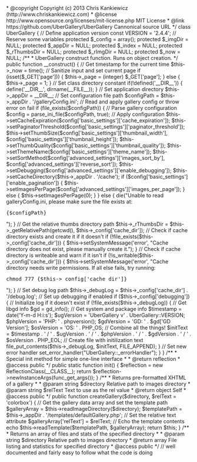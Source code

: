 

<?php

/**
 * UberGallery is an easy to use, simple to manage, web photo gallery written in
 * PHP. UberGallery does not require a database and supports JPEG, GIF and PNG
 * file types. Simply upload your images and UberGallery will automatically
 * generate thumbnails and output standards complaint XHTML markup on the fly.
 *
 * This software is distributed under the MIT License
 * http://www.opensource.org/licenses/mit-license.php
 *
 * More info available at http://www.ubergallery.net
 *
 * @author Chris Kankiewicz <Chris@ChrisKankiewicz.com>
 * @copyright Copyright (c) 2013 Chris Kankiewicz (http://www.chriskankiewicz.com)
 * @license http://www.opensource.org/licenses/mit-license.php MIT License
 * @link https://github.com/UberGallery/UberGallery Cannonical source URL
 */
class UberGallery {

    // Define application version
    const VERSION = '2.4.4';

    // Reserve some variables
    protected $_config     = array();
    protected $_imgDir     = NULL;
    protected $_appDir     = NULL;
    protected $_index      = NULL;
    protected $_rThumbsDir = NULL;
    protected $_rImgDir    = NULL;
    protected $_now        = NULL;


    /**
     * UberGallery construct function. Runs on object creation.
     */
    public function __construct() {

        // Get timestamp for the current time
        $this->_now = time();

        // Sanitize input and set current page
        if (isset($_GET['page'])) {
            $this->_page = (integer) $_GET['page'];
        } else {
            $this->_page = 1;
        }

        // Set class directory constant
        if(!defined('__DIR__')) {
            define('__DIR__', dirname(__FILE__));
        }

        // Set application directory
        $this->_appDir = __DIR__;

        // Set configuration file path
        $configPath = $this->_appDir . '/galleryConfig.ini';

        // Read and apply gallery config or throw error on fail
        if (file_exists($configPath)) {
            // Parse gallery configuration
            $config = parse_ini_file($configPath, true);

            // Apply configuration
            $this->setCacheExpiration($config['basic_settings']['cache_expiration']);
            $this->setPaginatorThreshold($config['basic_settings']['paginator_threshold']);
            $this->setThumbSize($config['basic_settings']['thumbnail_width'], $config['basic_settings']['thumbnail_height']);
            $this->setThumbQuality($config['basic_settings']['thumbnail_quality']);
            $this->setThemeName($config['basic_settings']['theme_name']);
            $this->setSortMethod($config['advanced_settings']['images_sort_by'], $config['advanced_settings']['reverse_sort']);
            $this->setDebugging($config['advanced_settings']['enable_debugging']);
            $this->setCacheDirectory($this->_appDir . '/cache');

            if ($config['basic_settings']['enable_pagination']) {
                $this->setImagesPerPage($config['advanced_settings']['images_per_page']);
            } else {
                $this->setImagesPerPage(0);
            }

        } else {
            die("Unable to read galleryConfig.ini, please make sure the file exists at: <pre>{$configPath}</pre>");
        }

        // Get the relative thumbs directory path
        $this->_rThumbsDir = $this->_getRelativePath(getcwd(), $this->_config['cache_dir']);

        // Check if cache directory exists and create it if it doesn't
        if (!file_exists($this->_config['cache_dir'])) {
            $this->setSystemMessage('error', "Cache directory does not exist, please manually create it.");
        }

        // Check if cache directory is writeable and warn if it isn't
        if (!is_writable($this->_config['cache_dir'])) {
            $this->setSystemMessage('error', "Cache directory needs write permissions. If all else fails, try running: <pre>chmod 777 {$this->_config['cache_dir']}</pre>");
        }

        // Set debug log path
        $this->_debugLog = $this->_config['cache_dir'] . '/debug.log';

        // Set up debugging if enabled
        if ($this->_config['debugging']) {

            // Initialize log if it doesn't exist
            if (!file_exists($this->_debugLog)) {

                // Get libgd info
                $gd = gd_info();

                // Get system and package info
                $timestamp  = date('Y-m-d H:i:s');
                $ugVersion  = 'UberGallery v' . UberGallery::VERSION;
                $phpVersion = 'PHP: ' . phpversion();
                $gdVersion  = 'GD: ' . $gd['GD Version'];
                $osVersion  = 'OS: ' . PHP_OS;

                // Combine all the things!
                $initText = $timestamp . ' / ' . $ugVersion . ' / ' . $phpVersion . ' / ' . $gdVersion . ' / ' . $osVersion . PHP_EOL;

                // Create file with initilization text
                file_put_contents($this->_debugLog, $initText, FILE_APPEND);
            }

            // Set new error handler
            set_error_handler("UberGallery::_errorHandler");

        }

    }


    /**
     * Special init method for simple one-line interface
     *
     * @return reflection
     * @access public
     */
    public static function init() {
        $reflection = new ReflectionClass(__CLASS__);
        return $reflection->newInstanceArgs(func_get_args());
    }


    /**
     * Returns pre-formatted XHTML of a gallery
     *
     * @param string $directory Relative path to images directory
     * @param string $relText Text to use as the rel value
     * @return object Self
     * @access public
     */
    public function createGallery($directory, $relText = 'colorbox') {

        // Get the gallery data array and set the template path
        $galleryArray = $this->readImageDirectory($directory);
        $templatePath = $this->_appDir . '/templates/defaultGallery.php';

        // Set the relative text attribute
        $galleryArray['relText'] = $relText;

        // Echo the template contents
        echo $this->readTemplate($templatePath, $galleryArray);

        return $this;

    }


    /**
     * Returns an array of files and stats of the specified directory
     *
     * @param string $directory Relative path to images directory
     * @return array File listing and statistics for specified directory
     * @access public
     */
// well documented and fairly easy to follow what the code is doing